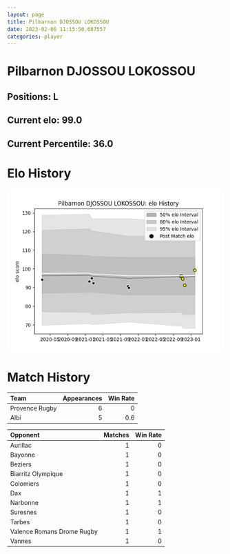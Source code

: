 ```yaml
---  
layout: page  
title: Pilbarnon DJOSSOU LOKOSSOU  
date: 2023-02-06 11:15:50.687557  
categories: player  
---
```

# Pilbarnon DJOSSOU LOKOSSOU

## Positions: L

## Current elo: 99.0

## Current Percentile: 36.0

# Elo History


![elo history](history_PilbarnonDJOSSOULOKOSSOU.png)
# Match History


| Team           |   Appearances |   Win Rate |
|:---------------|--------------:|-----------:|
| Provence Rugby |             6 |        0   |
| Albi           |             5 |        0.6 |

| Opponent                   |   Matches |   Win Rate |
|:---------------------------|----------:|-----------:|
| Aurillac                   |         1 |          0 |
| Bayonne                    |         1 |          0 |
| Beziers                    |         1 |          0 |
| Biarritz Olympique         |         1 |          0 |
| Colomiers                  |         1 |          0 |
| Dax                        |         1 |          1 |
| Narbonne                   |         1 |          1 |
| Suresnes                   |         1 |          0 |
| Tarbes                     |         1 |          0 |
| Valence Romans Drome Rugby |         1 |          1 |
| Vannes                     |         1 |          0 |